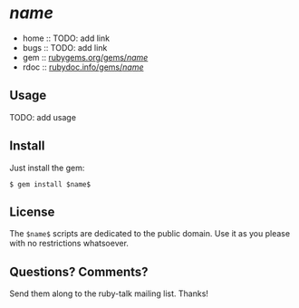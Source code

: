# $name$

* home  :: TODO: add link
* bugs  :: TODO: add link
* gem   :: [rubygems.org/gems/$name$](https://rubygems.org/gems/$name$)
* rdoc  :: [rubydoc.info/gems/$name$](http://rubydoc.info/gems/$name$)



## Usage

TODO: add usage



## Install

Just install the gem:

    $ gem install $name$


## License

The `$name$` scripts are dedicated to the public domain.
Use it as you please with no restrictions whatsoever.

## Questions? Comments?

Send them along to the ruby-talk mailing list.
Thanks!
